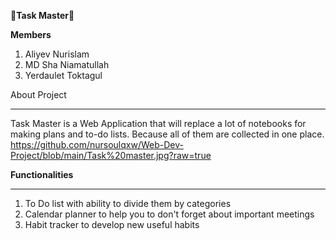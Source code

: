**🚀Task Master🚀**

**Members**

1. Aliyev Nurislam
2. MD Sha Niamatullah
3. Yerdaulet Toktagul

About Project
****
Task Master is a Web Application that will replace a lot of notebooks for making plans and to-do lists. Because all of them are collected in one place.
https://github.com/nursoulqxw/Web-Dev-Project/blob/main/Task%20master.jpg?raw=true

**Functionalities**
****
1.  To Do list with ability to divide them by categories
2.  Calendar planner to help you to don't forget about important meetings
3.  Habit tracker to develop new useful habits
